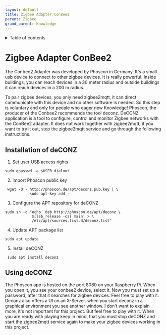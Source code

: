 ```yaml
---
layout: default
title: Zigbee Adapter ConBee2
parent: Zigbee
grand_parent: Knowledge
---
```


<details close markdown="block">
  <summary>
    Table of contents
  </summary>
  {: .text-delta }
1. TOC
{:toc}
</details>

# Zigbee Adapter ConBee2
The Conbee2 Adapter was developed by Phoscon in Germany. It's a small usb device to
 connect to other zigbee devices. It is really powerful. Inside buildings, you can reach devices in a 30 meter radius and outside buildings
 it can reach devices in a 200 m radius.

To pair zigbee devices, you only need zigbee2mqtt, it can direct communicate with this device and no other software is needed. So this step is voluntary and only for people who
eager new Knowledge! Phoscon, the producer of the Conbee2 recommends the tool deconz. DeCONZ application is a tool to configure, 
control and monitor Zigbee networks with the ConBee2 adapter. It does not work together with zigbee2mqtt, if you want to try it out, 
stop the zigbee2mqtt service and go through the following instructions.

## Installation of deCONZ

1. Set user USB access rights
```
sudo gpasswd -a $USER dialout
```

2. Import Phoscon public key
```
 wget -O - http://phoscon.de/apt/deconz.pub.key | \
           sudo apt-key add -
```

3. Configure the APT repository for deCONZ
```
sudo sh -c "echo 'deb http://phoscon.de/apt/deconz \
            $(lsb_release -cs) main' > \
            /etc/apt/sources.list.d/deconz.list"
```

4. Update APT package list
```
sudo apt update
```

5. Install deCONZ
```
 sudo apt install deconz
```

## Using deCONZ
The Phoscon app is hosted on the port 8080 on your Raspberry Pi. When you open it, you see your conbee2 device, 
select it.
Now you must set up a password, after that it searches for zigbee devices. Feel free to play with it.
Deconz also offers a UI on an X-Server. when you start deconz in a graphical environment you see another window. 
I don't want to explain more, it's not important for this project.
But feel free to play with it. When you are ready with playing keep in mind, that you must stop deCONZ and start 
the zigbee2mqtt service again to make your zigbee devices working in this project.


